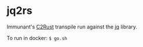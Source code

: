 # jq2rs
Immunant's [C2Rust](https://github.com/immunant/c2rust) transpile run against the [jq](https://github.com/stedolan/jq) library.

To run in docker: `$ go.sh`
